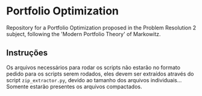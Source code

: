 # Portfolio Optimization
Repository for a Portfolio Optimization proposed in the Problem Resolution 2 subject, following the 'Modern Portfolio Theory' of Markowitz.

## Instruções

Os arquivos necessários para rodar os scripts não estarão no formato pedido para os scripts serem rodados, eles devem ser extraídos através do script `zip_extractor.py`, devido ao tamanho dos arquivos individuais... Somente estarão presentes os arquivos compactados.
